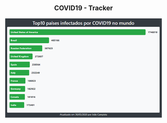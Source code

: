 ## <p align="center"><b>COVID19 - Tracker</b></p>

<p align="center">
  <img src="./src/img_01.PNG">
</p>
